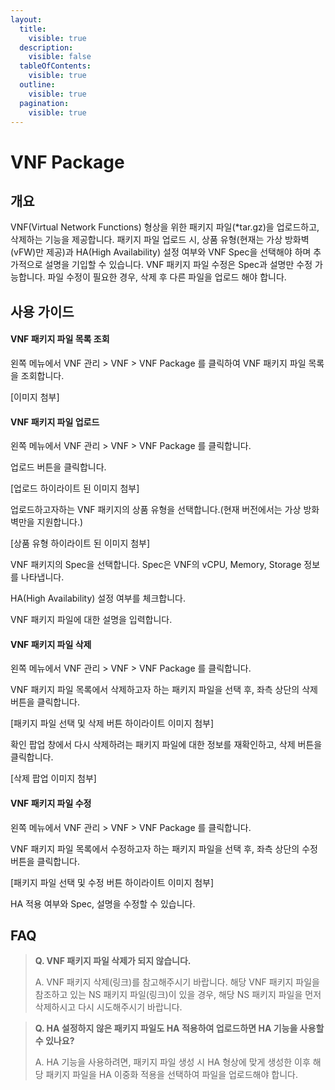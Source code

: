 ```yaml
---
layout:
  title:
    visible: true
  description:
    visible: false
  tableOfContents:
    visible: true
  outline:
    visible: true
  pagination:
    visible: true
---
```


# VNF Package



## 개요

VNF(Virtual Network Functions) 형상을 위한 패키지 파일(\*tar.gz)을 업로드하고, 삭제하는 기능을 제공합니다. 패키지 파일 업로드 시, 상품 유형(현재는 가상 방화벽(vFW)만 제공)과 HA(High Availability) 설정 여부와 VNF Spec을 선택해야 하며 추가적으로 설명을 기입할 수 있습니다. VNF 패키지 파일 수정은 Spec과 설명만 수정 가능합니다. 파일 수정이 필요한 경우, 삭제 후 다른 파일을 업로드 해야 합니다.



## 사용 가이드

#### VNF 패키지 파일 목록 조회

왼쪽 메뉴에서 VNF 관리 > VNF > VNF Package 를 클릭하여 VNF 패키지 파일 목록을 조회합니다.

\[이미지 첨부]

#### VNF 패키지 파일 업로드

왼쪽 메뉴에서 VNF 관리 > VNF > VNF Package 를 클릭합니다.

업로드 버튼을 클릭합니다.

\[업로드 하이라이트 된 이미지 첨부]

업로드하고자하는 VNF 패키지의 상품 유형을 선택합니다.(현재 버전에서는 가상 방화벽만을 지원합니다.)

\[상품 유형 하이라이트 된 이미지 첨부]

VNF 패키지의 Spec을 선택합니다. Spec은 VNF의 vCPU, Memory, Storage 정보를 나타냅니다.

HA(High Availability) 설정 여부를 체크합니다.

VNF 패키지 파일에 대한 설명을 입력합니다.

#### VNF 패키지 파일 삭제

왼쪽 메뉴에서 VNF 관리 > VNF > VNF Package 를 클릭합니다.

VNF 패키지 파일 목록에서 삭제하고자 하는 패키지 파일을 선택 후, 좌측 상단의 삭제 버튼을 클릭합니다.

\[패키지 파일 선택 및 삭제 버튼 하이라이트 이미지 첨부]

확인 팝업 창에서 다시 삭제하려는 패키지 파일에 대한 정보를 재확인하고, 삭제 버튼을 클릭합니다.

\[삭제 팝업 이미지 첨부]

#### VNF 패키지 파일 수정

왼쪽 메뉴에서 VNF 관리 > VNF > VNF Package 를 클릭합니다.

VNF 패키지 파일 목록에서 수정하고자 하는 패키지 파일을 선택 후, 좌측 상단의 수정 버튼을 클릭합니다.

\[패키지 파일 선택 및 수정 버튼 하이라이트 이미지 첨부]

HA 적용 여부와 Spec, 설명을 수정할 수 있습니다.

## FAQ

> **Q. VNF 패키지 파일 삭제가 되지 않습니다.**
>
> A. VNF 패키지 삭제(링크)를 참고해주시기 바랍니다. 해당 VNF 패키지 파일을 참조하고 있는 NS 패키지 파일(링크)이 있을 경우, 해당 NS 패키지 파일을 먼저 삭제하시고 다시 시도해주시기 바랍니다.

> **Q. HA 설정하지 않은 패키지 파일도 HA 적용하여 업로드하면 HA 기능을 사용할 수 있나요?**
>
> A. HA 기능을 사용하려면, 패키지 파일 생성 시 HA 형상에 맞게 생성한 이후 해당 패키지 파일을 HA 이중화 적용을 선택하여 파일을 업로드해야 합니다.

